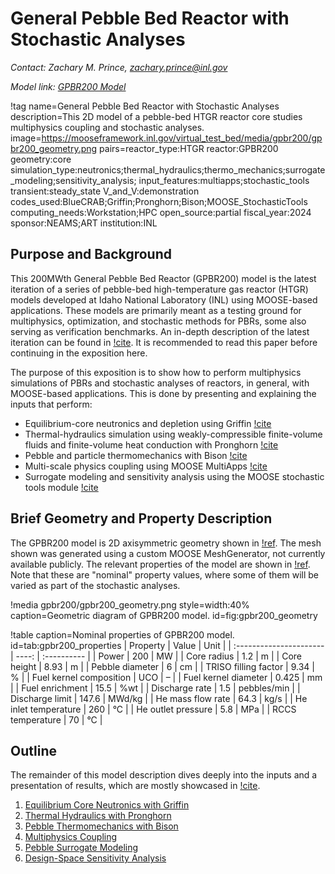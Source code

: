 # General Pebble Bed Reactor with Stochastic Analyses

*Contact: Zachary M. Prince, zachary.prince@inl.gov*

*Model link: [GPBR200 Model](https://github.com/idaholab/virtual_test_bed/tree/main/htgr/gpbr200)*

!tag name=General Pebble Bed Reactor with Stochastic Analyses
     description=This 2D model of a pebble-bed HTGR reactor core studies multiphysics coupling and stochastic analyses.
     image=https://mooseframework.inl.gov/virtual_test_bed/media/gpbr200/gpbr200_geometry.png
     pairs=reactor_type:HTGR
           reactor:GPBR200
           geometry:core
           simulation_type:neutronics;thermal_hydraulics;thermo_mechanics;surrogate_modeling;sensitivity_analysis;
           input_features:multiapps;stochastic_tools
           transient:steady_state
           V_and_V:demonstration
           codes_used:BlueCRAB;Griffin;Pronghorn;Bison;MOOSE_StochasticTools
           computing_needs:Workstation;HPC
           open_source:partial
           fiscal_year:2024
           sponsor:NEAMS;ART
           institution:INL

## Purpose and Background

This 200MWth General Pebble Bed Reactor (GPBR200) model is the latest iteration
of a series of pebble-bed high-temperature gas reactor (HTGR) models developed at Idaho
National Laboratory (INL) using MOOSE-based applications. These models are
primarily meant as a testing ground for multiphysics, optimization, and
stochastic methods for PBRs, some also serving as verification benchmarks. An
in-depth description of the latest iteration can be found in
[!cite](prince2024Sensitivity). It is recommended to read this paper before
continuing in the exposition here.

The purpose of this exposition is to show how to perform multiphysics
simulations of PBRs and stochastic analyses of reactors, in general, with
MOOSE-based applications. This is done by presenting and explaining the inputs
that perform:

- Equilibrium-core neutronics and depletion using Griffin [!cite](wang2025Griffin)
- Thermal-hydraulics simulation using weakly-compressible finite-volume fluids
  and finite-volume heat conduction with Pronghorn [!cite](novak2021Pronghorn)
- Pebble and particle thermomechanics with Bison [!cite](BISON)
- Multi-scale physics coupling using MOOSE MultiApps [!cite](giudicelli2024moose)
- Surrogate modeling and sensitivity analysis using the MOOSE stochastic tools
  module [!cite](Slaughter2023)

## Brief Geometry and Property Description

The GPBR200 model is 2D axisymmetric geometry shown in
[!ref](fig:gpbr200_geometry). The mesh shown was generated using a custom MOOSE
MeshGenerator, not currently available publicly. The relevant properties of the
model are shown in [!ref](tab:gpbr200_properties). Note that these are "nominal"
property values, where some of them will be varied as part of the stochastic
analyses.

!media gpbr200/gpbr200_geometry.png
    style=width:40%
    caption=Geometric diagram of GPBR200 model.
    id=fig:gpbr200_geometry

!table caption=Nominal properties of GPBR200 model. id=tab:gpbr200_properties
| Property                | Value | Unit        |
| :---------------------- | ----: | :---------- |
| Power                   | 200   | MW          |
| Core radius             | 1.2   | m           |
| Core height             | 8.93  | m           |
| Pebble diameter         | 6     | cm          |
| TRISO filling factor    | 9.34  | %           |
| Fuel kernel composition | UCO   | –           |
| Fuel kernel diameter    | 0.425 | mm          |
| Fuel enrichment         | 15.5  | %wt         |
| Discharge rate          | 1.5   | pebbles/min |
| Discharge limit         | 147.6 | MWd/kg      |
| He mass flow rate       | 64.3  | kg/s        |
| He inlet temperature    | 260   | °C          |
| He outlet pressure      | 5.8   | MPa         |
| RCCS temperature        | 70    | °C          |

## Outline

The remainder of this model description dives deeply into the inputs and a
presentation of results, which are mostly showcased in
[!cite](prince2024Sensitivity).

1. [Equilibrium Core Neutronics with Griffin](gpbr200/core_neutronics.md)
1. [Thermal Hydraulics with Pronghorn](gpbr200/core_thermal_hydraulics.md)
1. [Pebble Thermomechanics with Bison](gpbr200/pebble_thermomechanics.md)
1. [Multiphysics Coupling](gpbr200/coupling.md)
1. [Pebble Surrogate Modeling](gpbr200/pebble_surrogate_modeling.md)
1. [Design-Space Sensitivity Analysis](gpbr200/sensitivity_analysis.md)
